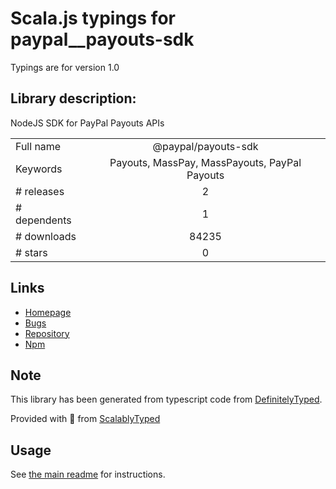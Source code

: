 
# Scala.js typings for paypal__payouts-sdk

Typings are for version 1.0

## Library description:
NodeJS SDK for PayPal Payouts APIs

|                    |                 |
| ------------------ | :-------------: |
| Full name          | @paypal/payouts-sdk |
| Keywords           | Payouts, MassPay, MassPayouts, PayPal Payouts |
| # releases         | 2 |
| # dependents       | 1 |
| # downloads        | 84235 |
| # stars            | 0 |

## Links
- [Homepage](https://github.com/paypal/Payouts-NodeJS-SDK#readme)
- [Bugs](https://github.com/paypal/Payouts-NodeJS-SDK/issues)
- [Repository](https://github.com/paypal/Payouts-NodeJS-SDK)
- [Npm](https://www.npmjs.com/package/%40paypal%2Fpayouts-sdk)
    


## Note
This library has been generated from typescript code from [DefinitelyTyped](https://definitelytyped.org).

Provided with :purple_heart: from [ScalablyTyped](https://github.com/oyvindberg/ScalablyTyped)

## Usage
See [the main readme](../../readme.md) for instructions.


